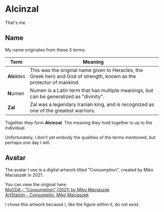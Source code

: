# Alcinzal

That's me.

## Name
My name originates from these 3 terms:

| Term | Meaning |
| - | - |
| **Alci**des | This was the original name given to Heracles, the Greek hero and God of strength, known as the protector of mankind. |
| **N**umen | Numen is a Latin term that has multiple meanings, but can be generalized as "divinity". |
| **Zal** | Zal was a legendary Iranian king, and is recognized as one of the greatest warriors. |

Together they form **Alcinzal**. The meaning they hold together is up to the individual.

Unfortunately, I don't yet embody the qualities of the terms mentioned, but perhaps one day I will.

## Avatar
The avatar I use is a digital artwork titled "Consumption", created by Miko Maciaszek in 2021.

You can view the original here:  
[MoCDA - "Consumption" (2021) by Miko Maciaszek](https://www.mocda.org/post/consumption-2021-by-miko-maciaszek)  
[ArtStation - Consumptio, Miko Maciaszek](https://www.artstation.com/artwork/0X8VYy)

I chose this artwork because I, like the figure within it, do not exist.
